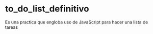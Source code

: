# to_do_list_definitivo
Es una practica que engloba uso de JavaScript para hacer una lista de tareas
